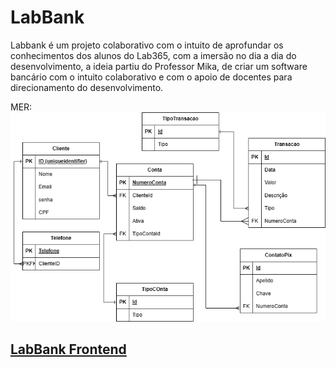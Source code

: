 # LabBank

Labbank é um projeto colaborativo com o intuito de aprofundar os conhecimentos dos alunos do Lab365, com a imersão no dia a dia do desenvolvimento, a ideia partiu do Professor Mika, de criar um software bancário com o intuito colaborativo e com o apoio de docentes para direcionamento do desenvolvimento. 

MER: 
![Mer](MER-LabBank.png)

## [LabBank Frontend](https://github.com/mikansc/labbank-frontend-mk)
